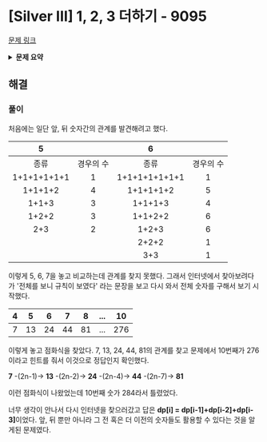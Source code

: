 # [Silver III] 1, 2, 3 더하기 - 9095 

[문제 링크](https://www.acmicpc.net/problem/9095) 

<details>

<summary><b>문제 요약</b></summary>

### 성능 요약

메모리: 31120 KB, 시간: 40 ms

### 분류

다이나믹 프로그래밍

### 제출 일자

2023년 11월 7일 18:57:39

### 문제 설명

<p>정수 4를 1, 2, 3의 합으로 나타내는 방법은 총 7가지가 있다. 합을 나타낼 때는 수를 1개 이상 사용해야 한다.</p>

<ul>
	<li>1+1+1+1</li>
	<li>1+1+2</li>
	<li>1+2+1</li>
	<li>2+1+1</li>
	<li>2+2</li>
	<li>1+3</li>
	<li>3+1</li>
</ul>

<p>정수 n이 주어졌을 때, n을 1, 2, 3의 합으로 나타내는 방법의 수를 구하는 프로그램을 작성하시오.</p>

### 입력 

 <p>첫째 줄에 테스트 케이스의 개수 T가 주어진다. 각 테스트 케이스는 한 줄로 이루어져 있고, 정수 n이 주어진다. n은 양수이며 11보다 작다.</p>

### 출력 

 <p>각 테스트 케이스마다, n을 1, 2, 3의 합으로 나타내는 방법의 수를 출력한다.</p>

</details>

## 해결

### 풀이
<p>처음에는 일단 앞, 뒤 숫자간의 관계를 발견해려고 했다.</p>

|5||6||
|:---:|:---:|:---:|:---:|
|종류|경우의 수|종류|경우의 수|
|1+1+1+1+1+1|1|1+1+1+1+1+1+1|1|
|1+1+1+2|4|1+1+1+1+2|5|
|1+1+3|3|1+1+1+3|4|
|1+2+2|3|1+1+2+2|6|
|2+3|2|1+2+3|6|
|||2+2+2|1|
|||3+3|1|

<p>이렇게 5, 6, 7을 놓고 비교하는데 관계를 찾지 못했다. 그래서 인터넷에서 찾아보려다가 '전체를 보니 규칙이 보였다' 라는 문장을 보고 다시 와서 전체 숫자를 구해서 보기 시작했다.</p>

|4|5|6|7|8|...|10|
|:---:|:---:|:---:|:---:|:---:|:---:|:---:|
|7|13|24|44|81|...|276|

<p>이렇게 놓고 점화식을 찾았다. 7, 13, 24, 44, 81의 관계를 찾고 문제에서 10번째가 276이라고 힌트를 줘서 이것으로 정답인지 확인했다.</p> 

**7** -(2n-1)-> **13** -(2n-2)-> **24** -(2n-4)-> **44** -(2n-7)-> **81**

<p>이런 점화식이 나왔었는데 10번째 숫가 284라서 틀렸었다.</p>

<p>너무 생각이 안나서 다시 인터넷을 찾으러갔고 답은 
<b>dp[i] = dp[i-1]+dp[i-2]+dp[i-3]</b>이었다. 앞, 뒤 뿐만 아니라 그 전 혹은 더  이전의 숫자들도 활용할 수 있다는 것을 알게된 문제였다.</p>
